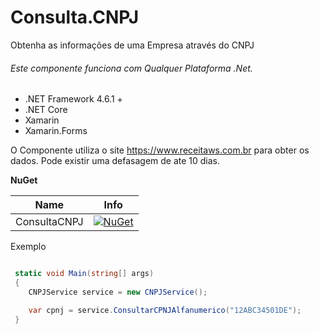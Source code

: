 # Consulta.CNPJ

Obtenha as informações de uma Empresa através do CNPJ

###### Este componente funciona com Qualquer Plataforma .Net.

* .NET Framework 4.6.1 +
* .NET Core
* Xamarin
* Xamarin.Forms

O Componente utiliza o site https://www.receitaws.com.br para obter os dados. Pode existir uma defasagem de ate 10 dias.


**NuGet**

|Name|Info|
| ------------------- | :------------------: |
|ConsultaCNPJ|[![NuGet](https://buildstats.info/nuget/Consulta.CNPJ)](https://www.nuget.org/packages/Consulta.CNPJ/)|


Exemplo

```csharp

 static void Main(string[] args)
 {
    CNPJService service = new CNPJService();

    var cpnj = service.ConsultarCPNJAlfanumerico("12ABC34501DE");
 }

```
